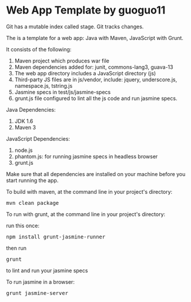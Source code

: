# Web App Template by guoguo11
Git has a mutable index called stage.
Git tracks changes.

The is a template for a web app: Java with Maven, JavaScript with Grunt.

It consists of the following:
<ol>
  <li>Maven project which produces war file</li>
  <li>Maven dependencies added for: junit, commons-lang3, guava-13</li>
  <li>The web app directory includes a JavaScript directory (js)</li>
  <li>Third-party JS files are in js/vendor, include: jquery, underscore.js, namespace.js, tstring.js</li>
  <li>Jasmine specs in test/js/jasmine-specs</li>
  <li>grunt.js file configured to lint all the js code and run jasmine specs.</li>
</ol>

Java Dependencies:
<ol>
  <li>JDK 1.6</li>
  <li>Maven 3</li>
</ol>

JavaScript Dependencies:
<ol>
  <li>node.js</li>
  <li>phantom.js: for running jasmine specs in headless browser</li>
  <li>grunt.js</li>
</ol>

Make sure that all dependencies are installed on your machine before you start running the app.

To build with maven, at the command line in your project's directory:
<pre>mvn clean package</pre>

To run with grunt, at the command line in your project's directory:

run this once: 
<pre>npm install grunt-jasmine-runner</pre>

then run
<pre>grunt</pre>

to lint and run your jasmine specs

To run jasmine in a browser:
<pre>grunt jasmine-server</pre>
